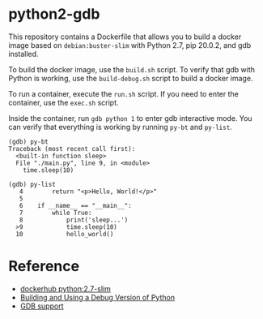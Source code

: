 # python2-gdb

This repository contains a Dockerfile that allows you to build a docker image based on `debian:buster-slim` with Python 2.7, pip 20.0.2, and gdb installed. 

To build the docker image, use the `build.sh` script. To verify that gdb with Python is working, use the `build-debug.sh` script to build a docker image. 

To run a container, execute the `run.sh` script. If you need to enter the container, use the `exec.sh` script. 

Inside the container, run `gdb python 1` to enter gdb interactive mode. You can verify that everything is working by running `py-bt` and `py-list`.

```
(gdb) py-bt
Traceback (most recent call first):
  <built-in function sleep>
  File "./main.py", line 9, in <module>
    time.sleep(10)

(gdb) py-list
   4        return "<p>Hello, World!</p>"
   5    
   6    if __name__ == "__main__":
   7        while True:
   8            print('sleep...')
  >9            time.sleep(10)
  10            hello_world()
```

# Reference

- [dockerhub python:2.7-slim](https://hub.docker.com/layers/library/python/2.7-slim/images/sha256-03b82b530ec868d72556e6c1030431c12e60bb7c85b7789c12c68d416ad249a5)
- [Building and Using a Debug Version of Python](https://pythonextensionpatterns.readthedocs.io/en/latest/debugging/debug_python.html)
- [GDB support](https://devguide.python.org/advanced-tools/gdb/)
